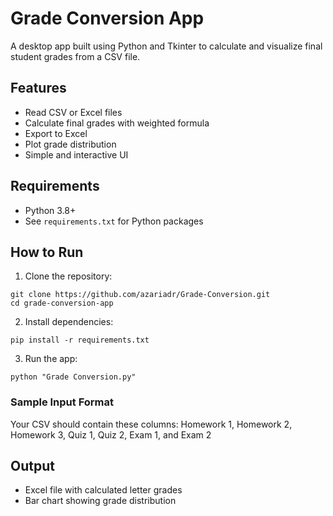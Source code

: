 # Grade Conversion App

A desktop app built using Python and Tkinter to calculate and visualize final student grades from a CSV file.

## Features
- Read CSV or Excel files
- Calculate final grades with weighted formula
- Export to Excel
- Plot grade distribution
- Simple and interactive UI

## Requirements
- Python 3.8+
- See `requirements.txt` for Python packages

## How to Run

1. Clone the repository:
```
git clone https://github.com/azariadr/Grade-Conversion.git
cd grade-conversion-app
```
2. Install dependencies:
```
pip install -r requirements.txt
```
3. Run the app:
```
python "Grade Conversion.py"
```
### Sample Input Format
Your CSV should contain these columns:
Homework 1, Homework 2, Homework 3, Quiz 1, Quiz 2, Exam 1, and Exam 2

## Output
- Excel file with calculated letter grades
- Bar chart showing grade distribution
